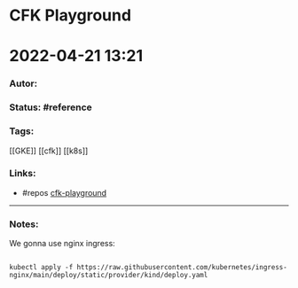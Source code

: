 # CFK Playground
# 2022-04-21 13:21
### Autor:
### Status: #reference
### Tags: 

[[GKE]] [[cfk]] [[k8s]]
### Links:
* #repos  [cfk-playground](https://github.com/ogomezso/cfk-playground)
---
### Notes:

We gonna use nginx ingress:

~~~

kubectl apply -f https://raw.githubusercontent.com/kubernetes/ingress-nginx/main/deploy/static/provider/kind/deploy.yaml
~~~
